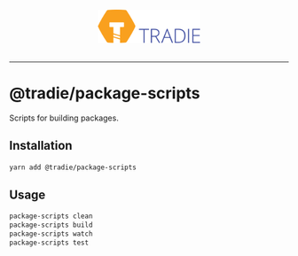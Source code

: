 <br/>
<center>
  <img alt="tradie" src="../../logo.png" height="60px" />


</center>
<br/>

---

# @tradie/package-scripts

Scripts for building packages.

## Installation

```bash
yarn add @tradie/package-scripts
```

## Usage

```
package-scripts clean
package-scripts build
package-scripts watch
package-scripts test
```
